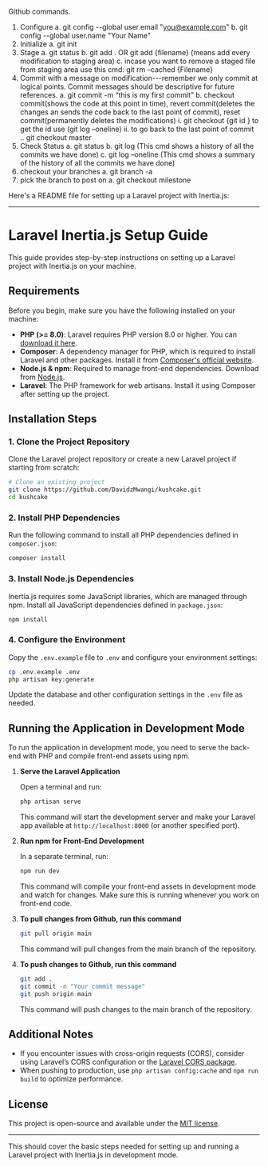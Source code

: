 Github commands.

1.	Configure 
a.	  git config --global user.email "you@example.com"
b.	  git config --global user.name "Your Name"
2.	Initialize
a.	git init
3.	Stage
a.	git status
b.	git add . OR git add {filename} (means add every modification to staging area)
c.	incase you want to remove a staged file from staging area use this cmd: git rm –cached {Filename}
4.	Commit  with a message on modification---remember we only commit at logical points. Commit messages should be descriptive for future references.
a.	git commit -m “this is my first commit”
b.	checkout commit(shows the code at this point in time), revert commit(deletes the changes an sends the code back to the last point of commit), reset commit(permanently deletes the modifications)
i.	git checkout {git id }  to get the id use (git log –oneline)
ii.	to go back to the last point of commit .. git checkout master
5.	Check Status
a.	git status
b.	git log  (This cmd shows a history of all the commits we have done)
c.	git log –oneline (This cmd shows a summary of the history of all the commits we have done)
6.	checkout your branches
a.	git branch -a
7.	pick the branch to post on 
a.	git checkout milestone






























Here's a README file for setting up a Laravel project with Inertia.js:

---

# Laravel Inertia.js Setup Guide

This guide provides step-by-step instructions on setting up a Laravel project with Inertia.js on your machine.

## Requirements

Before you begin, make sure you have the following installed on your machine:

- **PHP (>= 8.0)**: Laravel requires PHP version 8.0 or higher. You can [download it here](https://www.php.net/downloads).
- **Composer**: A dependency manager for PHP, which is required to install Laravel and other packages. Install it from [Composer's official website](https://getcomposer.org/).
- **Node.js & npm**: Required to manage front-end dependencies. Download from [Node.js](https://nodejs.org/).
- **Laravel**: The PHP framework for web artisans. Install it using Composer after setting up the project.

## Installation Steps

### 1. Clone the Project Repository

Clone the Laravel project repository or create a new Laravel project if starting from scratch:

```bash
# Clone an existing project
git clone https://github.com/DavidzMwangi/kushcake.git
cd kushcake
```


### 2. Install PHP Dependencies

Run the following command to install all PHP dependencies defined in `composer.json`:

```bash
composer install
```

### 3. Install Node.js Dependencies

Inertia.js requires some JavaScript libraries, which are managed through npm. Install all JavaScript dependencies defined in `package.json`:

```bash
npm install
```

### 4. Configure the Environment

Copy the `.env.example` file to `.env` and configure your environment settings:

```bash
cp .env.example .env
php artisan key:generate
```

Update the database and other configuration settings in the `.env` file as needed.


## Running the Application in Development Mode

To run the application in development mode, you need to serve the back-end with PHP and compile front-end assets using npm.

1. **Serve the Laravel Application**

   Open a terminal and run:

   ```bash
   php artisan serve
   ```

   This command will start the development server and make your Laravel app available at `http://localhost:8000` (or another specified port).

2. **Run npm for Front-End Development**

   In a separate terminal, run:

   ```bash
   npm run dev
   ```

   This command will compile your front-end assets in development mode and watch for changes. Make sure this is running whenever you work on front-end code.


3. **To pull changes from Github, run this command**

    ```bash
    git pull origin main
    ```
    
    This command will pull changes from the main branch of the repository.


4. **To push changes to Github, run this command**

    ```bash
    git add .
    git commit -m "Your commit message"
    git push origin main
    ```
    
    This command will push changes to the main branch of the repository.
## Additional Notes

- If you encounter issues with cross-origin requests (CORS), consider using Laravel’s CORS configuration or the [Laravel CORS package](https://github.com/fruitcake/laravel-cors).
- When pushing to production, use `php artisan config:cache` and `npm run build` to optimize performance.

## License

This project is open-source and available under the [MIT license](https://opensource.org/licenses/MIT).

---

This should cover the basic steps needed for setting up and running a Laravel project with Inertia.js in development mode.
